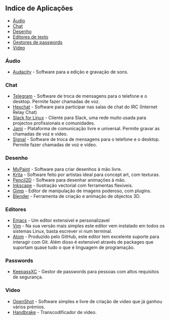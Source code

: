 ## Indice de Aplicações

- [Áudio](#áudio)
- [Chat](#chat)
- [Desenho](#desenho)
- [Editores de texto](#editores)
- [Gestores de passwords](#passwords)
- [Video](#video)


### Áudio
- [Audacity](https://www.audacityteam.org/) - Software para a edição e gravação de sons.

### Chat
- [Telegram](https://telegram.org/) - Software de troca de mensagens para o telefone e o desktop. Permite fazer chamadas de voz.
- [Hexchat](https://hexchat.github.io/) - Software para participar nas salas de chat do IRC (Internet Relay Chat)
- [Slack for Linux](https://slack.com/downloads/linux) - Cliente para Slack, uma rede muito usada para projectos profissionais e comunidades.
- [Jami](https://jami.net) - Plataforma de comunicação livre e universal. Permite gravar as chamadas de voz e video.
- [Signal](https://signal.org) - Software de troca de mensagens para o telefone e o desktop. Permite fazer chamadas de voz e vídeo.

### Desenho
- [MyPaint](http://mypaint.org/) - Software para criar desenhos à mão livre.
- [Krita](https://krita.org) - Software feito por artistas ideal para concept art, com texturas.
- [Pencil2D](https://www.pencil2d.org/) - Software para desenhar animações à mão.
- [Inkscape](https://inkscape.org/) - Ilustração vectorial com ferramentas flexiveis.
- [Gimp](https://www.gimp.org/) - Editor de manipulação de imagens poderoso, com plugins.
- [Blender](https://www.blender.org/) - Ferramenta de criação e animação de objectos 3D.

### Editores
- [Emacs](https://www.gnu.org/software/emacs/) - Um editor extensivel e personalizavel
- [Vim](https://www.vim.org/) - Na sua versão mais simples este editor vem instalado em todos os sistemas Linux, basta escrever vi num terminal.
- [Atom](https://atom.io/) - Produzido pelo GitHub, este editor tem excelente suporte para interagir com Git. Além disso é extensivel através de packages que suportam quase tudo o que é linguagem de programação.

### Passwords
- [KeepassXC](https://keepassxc.org/) - Gestor de passwords para pessoas com altos requisitos de segurança.

### Video
- [OpenShot](https://www.openshot.org/) - Software simples e livre de criação de video que já ganhou vários prémios.
- [Handbrake](https://handbrake.fr/) - Transcodificador de video.
 


